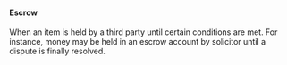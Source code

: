 ####  Escrow

When an item is held by a third party until certain conditions are met. For
instance, money may be held in an escrow account by solicitor until a dispute
is finally resolved.
